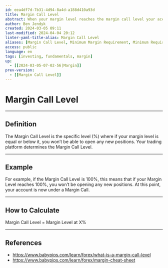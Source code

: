 ```yaml
---
id: eea4df7d-7b31-4d94-8a4d-a188d410a93d
title: Margin Call Level
abstract: When your margin level reaches the margin call level your account is under a margin call. This means the funds in your account are insufficient to support your open positions.
author: Ben Jendyk
created: 2024-03-05 09:11
last-modified: 2024-04-04 20:12
linter-yaml-title-alias: Margin Call Level
aliases: [Margin Call Level, Minimum Margin Requirement, Minimum Required Margin]
access: public
language: en
tags: [investing, fundamentals, margin] 
up:
  - [[2024-03-05-07-02-56|Margin]]
prev-version:
  - [[Margin Call Level]]
---
```


# Margin Call Level

--- 

## Definition

The Margin Call Level is the specific level (%) where if your margin level is equal or below it, you won’t be able to open any new positions. Your trading platform determines the Margin Call Level.  

--- 

## Example

For example, if the Margin Call Level is 100%, this means that if your Margin Level reaches 100%, you won’t be opening any new positions. At this point, your account is now under a Margin Call.

--- 

## How to Calculate

Margin Call Level = Margin Level at X%

--- 

## References

- <https://www.babypips.com/learn/forex/what-is-a-margin-call-level>
- <https://www.babypips.com/learn/forex/margin-cheat-sheet>
